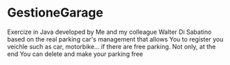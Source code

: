 # GestioneGarage
Exercize in Java developed by Me and my colleague Walter Di Sabatino based on the real
parking car's management that allows You to register you veichle such as car, motorbike... if there are free parking.
Not only, at the end You can delete and make your parking free
